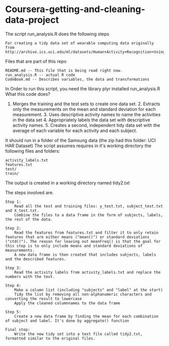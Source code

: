 # Coursera-getting-and-cleaning-data-project
The script run_analysis.R does the following steps

    For creating a tidy data set of wearable computing data originally from http://archive.ics.uci.edu/ml/datasets/Human+Activity+Recognition+Using+Smartphones
Files that are part of this repo

    README.md -- This file that is being read right now.
    run_analysis.R -- actual R code
    CodeBook.md -- Describes variables, the data and transformations
    
In Order to run this script, you need the library plyr installed
run_analysis.R What this code does?

 1. Merges the training and the test sets to create one data set. 2. Extracts only the measurements on the mean and standard deviation for each measurement. 3. Uses descriptive activity names to name the activities in the data set 4. Appropriately labels the data set with descriptive activity names. 5. Creates a second, independent tidy data set with the average of each variable for each activity and each subject.

It should run in a folder of the Samsung data (the zip had this folder: UCI HAR Dataset) The script assumes requires in it's working directory the following files and folders:

    activity_labels.txt
    features.txt
    test/
    train/

The output is created in a working directory named tidy2.txt


The steps involved are.

    Step 1:
        Read all the test and training files: y_test.txt, subject_test.txt and X_test.txt.
        Combine the files to a data frame in the form of subjects, labels, the rest of the data.

    Step 2:
        Read the features from features.txt and filter it to only retain features that are either means ("mean()") or standard deviations ("std()"). The reason for leaving out meanFreq() is that the goal for this step is to only include means and standard deviations of measurements.
        A new data frame is then created that includes subjects, labels and the described features.

    Step 3:
        Read the activity labels from activity_labels.txt and replace the numbers with the text.

    Step 4:
        Make a column list (including "subjects" and "label" at the start)
        Tidy the list by removing all non-alphanumeric characters and converting the result to lowercase
        Apply the cleaned columnnames to the data frame

    Step 5:
        Create a new data frame by finding the mean for each combination of subject and label. It's done by aggregate() function

    Final step:
        Write the new tidy set into a text file called tidy2.txt, formatted similar to the original files.

